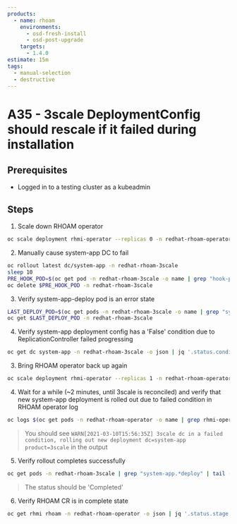 ```yaml
---
products:
  - name: rhoam
    environments:
      - osd-fresh-install
      - osd-post-upgrade
    targets:
      - 1.4.0
estimate: 15m
tags:
  - manual-selection
  - destructive
---
```


# A35 - 3scale DeploymentConfig should rescale if it failed during installation

## Prerequisites

- Logged in to a testing cluster as a kubeadmin

## Steps

1. Scale down RHOAM operator

```bash
oc scale deployment rhmi-operator --replicas 0 -n redhat-rhoam-operator
```

2. Manually cause system-app DC to fail

```bash
oc rollout latest dc/system-app -n redhat-rhoam-3scale
sleep 10
PRE_HOOK_POD=$(oc get pod -n redhat-rhoam-3scale -o name | grep "hook-pre" | tail -n1)
oc delete $PRE_HOOK_POD -n redhat-rhoam-3scale
```

3. Verify system-app-deploy pod is an error state

```bash
LAST_DEPLOY_POD=$(oc get pods -n redhat-rhoam-3scale -o name | grep "system-app.*-deploy" | tail -n1)
oc get $LAST_DEPLOY_POD -n redhat-rhoam-3scale
```

4. Verify system-app deployment config has a 'False' condition due to ReplicationController failed progressing

```bash
oc get dc system-app -n redhat-rhoam-3scale -o json | jq '.status.conditions'
```

3. Bring RHOAM operator back up again

```bash
oc scale deployment rhmi-operator --replicas 1 -n redhat-rhoam-operator
```

4. Wait for a while (~2 minutes, until 3scale is reconciled) and verify that new system-app deployment is rolled out due to failed condition in RHOAM operator log

```bash
oc logs $(oc get pods -n redhat-rhoam-operator -o name | grep rhmi-operator) -n redhat-rhoam-operator | grep "3scale dc in a failed condition"
```

> You should see `WARN[2021-03-10T15:56:35Z] 3scale dc in a failed condition, rolling out new deployment dc=system-app product=3scale` in the output

5. Verify rollout completes successfully

```bash
oc get pods -n redhat-rhoam-3scale | grep "system-app.*deploy" | tail -n1
```

> The status should be 'Completed'

6. Verify RHOAM CR is in complete state

```bash
oc get rhmi rhoam -n redhat-rhoam-operator -o json | jq '.status.stage'
```
